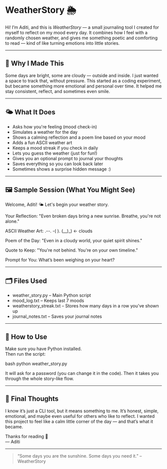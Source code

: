 # WeatherStory 🌦

Hi! I’m Aditi, and this is *WeatherStory* — a small journaling tool I created for myself to reflect on my mood every day. It combines how I feel with a randomly chosen weather, and gives me something poetic and comforting to read — kind of like turning emotions into little stories.

---

## 🧠 Why I Made This

Some days are bright, some are cloudy — outside and inside. I just wanted a space to track that, without pressure. This started as a coding experiment, but became something more emotional and personal over time. It helped me stay consistent, reflect, and sometimes even smile.

---

## 🌤 What It Does

- Asks how you're feeling (mood check-in)
- Simulates a weather for the day
- Shows a calming reflection and a poem line based on your mood
- Adds a fun ASCII weather art
- Keeps a mood streak if you check in daily
- Lets you guess the weather (just for fun!)
- Gives you an optional prompt to journal your thoughts
- Saves everything so you can look back later
- Sometimes shows a surprise hidden message :)

---

## 🖼 Sample Session (What You Might See)


Welcome, Aditi! 🌤 Let's begin your weather story.

Your Reflection:
"Even broken days bring a new sunrise. Breathe, you're not alone."

ASCII Weather Art:
  .--.
-(    ).
 (__)_) <- clouds

Poem of the Day:
"Even in a cloudy world, your quiet spirit shines."

Quote to Keep:
"You're not behind. You're on your own timeline."

Prompt for You:
What’s been weighing on your heart?


---

## 🗂 Files Used

- weather_story.py – Main Python script
- mood_log.txt – Keeps last 7 moods
- weatherstory_streak.txt – Stores how many days in a row you've shown up
- journal_notes.txt – Saves your journal notes

---

## 🚀 How to Use

Make sure you have Python installed.  
Then run the script:

bash
python weather_story.py


It will ask for a password (you can change it in the code). Then it takes you through the whole story-like flow.

---



## 🌱 Final Thoughts

I know it’s just a CLI tool, but it means something to me. It’s honest, simple, emotional, and maybe even useful for others who like to reflect. I wanted this project to feel like a calm little corner of the day — and that’s what it became.

Thanks for reading 💛  
— Aditi

---

> “Some days you are the sunshine. Some days you need it.” – WeatherStory
